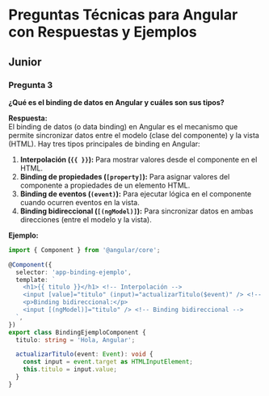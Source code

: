 # Preguntas Técnicas para Angular con Respuestas y Ejemplos

## Junior

### Pregunta 3  
**¿Qué es el binding de datos en Angular y cuáles son sus tipos?**  

**Respuesta:**  
El binding de datos (o data binding) en Angular es el mecanismo que permite sincronizar datos entre el modelo (clase del componente) y la vista (HTML). Hay tres tipos principales de binding en Angular:

1. **Interpolación (`{{ }}`):** Para mostrar valores desde el componente en el HTML.  
2. **Binding de propiedades (`[property]`):** Para asignar valores del componente a propiedades de un elemento HTML.  
3. **Binding de eventos (`(event)`):** Para ejecutar lógica en el componente cuando ocurren eventos en la vista.  
4. **Binding bidireccional (`[(ngModel)]`):** Para sincronizar datos en ambas direcciones (entre el modelo y la vista).

**Ejemplo:**  
```typescript
import { Component } from '@angular/core';

@Component({
  selector: 'app-binding-ejemplo',
  template: `
    <h1>{{ titulo }}</h1> <!-- Interpolación -->
    <input [value]="titulo" (input)="actualizarTitulo($event)" /> <!-- Binding de propiedad y evento -->
    <p>Binding bidireccional:</p>
    <input [(ngModel)]="titulo" /> <!-- Binding bidireccional -->
  `,
})
export class BindingEjemploComponent {
  titulo: string = 'Hola, Angular';

  actualizarTitulo(event: Event): void {
    const input = event.target as HTMLInputElement;
    this.titulo = input.value;
  }
}
